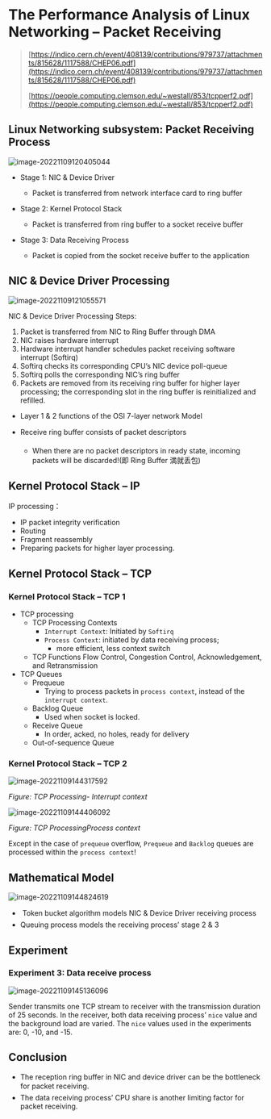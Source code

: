 # The Performance Analysis of Linux Networking – Packet Receiving



> [https://indico.cern.ch/event/408139/contributions/979737/attachments/815628/1117588/CHEP06.pdf](https://indico.cern.ch/event/408139/contributions/979737/attachments/815628/1117588/CHEP06.pdf)
>
> [https://people.computing.clemson.edu/~westall/853/tcpperf2.pdf](https://people.computing.clemson.edu/~westall/853/tcpperf2.pdf)



## Linux Networking subsystem: Packet Receiving Process



![image-20221109120405044](the-performance-analysis-of-linux-networking-packet-receiving.assets/image-20221109120405044.png)



- Stage 1: NIC & Device Driver 
  - Packet is transferred from network interface card to ring buffer 
- Stage 2: Kernel Protocol Stack 
  - Packet is transferred from ring buffer to a socket receive buffer 

- Stage 3: Data Receiving Process 
  - Packet is copied from the socket receive buffer to the application


## NIC & Device Driver Processing

![image-20221109121055571](the-performance-analysis-of-linux-networking-packet-receiving.assets/image-20221109121055571.png)


NIC & Device Driver Processing Steps:

1. Packet is transferred from NIC to Ring Buffer through DMA
2. NIC raises hardware interrupt 
3. Hardware interrupt handler schedules packet receiving software interrupt (Softirq)
4. Softirq checks its corresponding CPU’s NIC device poll-queue
5. Softirq polls the corresponding NIC’s ring buffer
6. Packets are removed from its receiving ring buffer for higher layer processing; the corresponding slot in the ring buffer is reinitialized and refilled.


 - Layer 1 & 2 functions of the OSI 7-layer network Model
 - Receive ring buffer consists of packet descriptors

   - When there are no packet descriptors in ready state, incoming packets will be discarded!(即 Ring Buffer 満就丢包)


## Kernel Protocol Stack – IP



IP processing：

- IP packet integrity verification
- Routing
- Fragment reassembly
- Preparing packets for higher layer processing.


## Kernel Protocol Stack – TCP

### Kernel Protocol Stack – TCP 1

- TCP processing
  - TCP Processing Contexts
    - `Interrupt Context`: Initiated by `Softirq`
    - `Process Context`: initiated by data receiving process;
      - more efficient, less context switch
  - TCP Functions
    Flow Control, Congestion Control, Acknowledgement, and Retransmission
- TCP Queues
  - Prequeue
    - Trying to process packets in `process context`, instead of the `interrupt context`.
  - Backlog Queue
    - Used when socket is locked.
  - Receive Queue
    - In order, acked, no holes, ready for delivery
  - Out-of-sequence Queue


### Kernel Protocol Stack – TCP 2

![image-20221109144317592](the-performance-analysis-of-linux-networking-packet-receiving.assets/image-20221109144317592.png)

*Figure: TCP Processing- Interrupt context*



![image-20221109144406092](the-performance-analysis-of-linux-networking-packet-receiving.assets/image-20221109144406092.png)

*Figure: TCP ProcessingProcess context*

Except in the case of `prequeue` overflow, `Prequeue` and `Backlog` queues are processed within the `process context`!



## Mathematical Model

![image-20221109144824619](the-performance-analysis-of-linux-networking-packet-receiving.assets/image-20221109144824619.png)



-  Token bucket algorithm models NIC & Device Driver receiving process  
- Queuing process models the receiving process’ stage 2 & 3

## Experiment

### Experiment 3: Data receive process

![image-20221109145136096](the-performance-analysis-of-linux-networking-packet-receiving.assets/image-20221109145136096.png)

Sender transmits one TCP stream to receiver with the transmission duration of 25 seconds. In the receiver, both data receiving process’ `nice` value and the background load are varied. The `nice` values used in the experiments are: 0, -10, and -15.



## Conclusion

- The reception ring buffer in NIC and device driver can be the bottleneck for packet receiving.  
- The data receiving process’ CPU share is another limiting factor for packet receiving.







